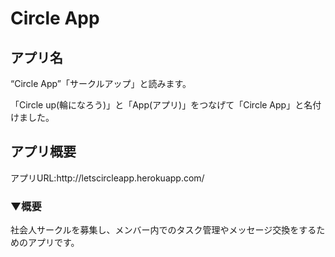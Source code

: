 <h1>Circle App</h1>

<h2>アプリ名</h2>
<p>“Circle App”「サークルアップ」と読みます。</p>
<p>「Circle up(輪になろう)」と「App(アプリ)」をつなげて「Circle App」と名付けました。</p>

<h2>アプリ概要</h2>

<p>アプリURL:http://letscircleapp.herokuapp.com/ </p>

<h3>▼概要</h3> 
<p>社会人サークルを募集し、メンバー内でのタスク管理やメッセージ交換をするためのアプリです。</p>